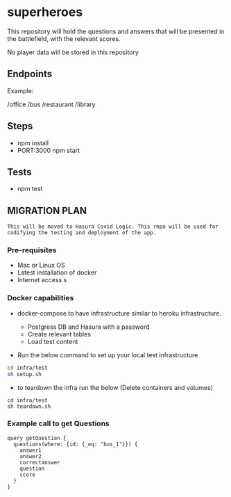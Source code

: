 # superheroes

This repository will hold the questions and answers that will be presented in the battlefield, with the relevant scores.

No player data will be stored in this repository

## Endpoints

Example:

/office
/bus
/restaurant
/library

## Steps

- npm install
- PORT:3000 npm start

## Tests

- npm test

## MIGRATION PLAN

```
This will be moved to Hasura Covid Logic. This repo will be used for codifying the testing and deployment of the app.
```
### Pre-requisites

- Mac or Linux OS
- Latest installation of docker
- Internet access
s
### Docker capabilities

- docker-compose to have infrastructure similar to heroku infrastructure.
    - Postgress DB and Hasura with a password
    - Create relevant tables
    - Load test content

- Run the below command to set up your local test infrastructure
```sh
cd infra/test
sh setup.sh
```    
- to teardown the infra run the below (Delete containers and volumes)
```
cd infra/test
sh teardown.sh
```
<!-- https://hasura.io/docs/latest/graphql/core/guides/postgres/import-data-from-csv.html -->

### Example call to get Questions

```
query getQuestion {
  questions(where: {id: {_eq: "bus_1"}}) {
    answer1
    answer2
    correctanswer
    question
    score
  }
}
```